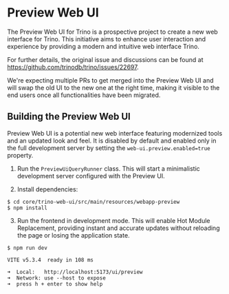 # Preview Web UI

The Preview Web UI for Trino is a prospective project to create a new web
interface for Trino. This initiative aims to enhance user interaction and
experience by providing  a modern and intuitive web interface Trino.

For further details, the original issue and discussions can be found at
https://github.com/trinodb/trino/issues/22697.

We're expecting multiple PRs to get merged into the Preview Web UI and will
swap the old UI to the new one at the right time, making it visible to the
end users once all functionalities have been migrated.

## Building the Preview Web UI

Preview Web UI is a potential new web interface featuring modernized tools
and an updated look and feel. It is disabled by default and enabled only
in the full development server by setting the `web-ui.preview.enabled=true`
property.

1. Run the `PreviewUiQueryRunner` class. This will start a minimalistic
   development server configured with the Preview UI.

2. Install dependencies:

```
$ cd core/trino-web-ui/src/main/resources/webapp-preview
$ npm install
```

3. Run the frontend in development mode. This will enable Hot Module Replacement,
   providing instant and accurate updates without reloading the page or losing the
   application state.

```
$ npm run dev

VITE v5.3.4  ready in 108 ms

➜  Local:   http://localhost:5173/ui/preview
➜  Network: use --host to expose
➜  press h + enter to show help
```
